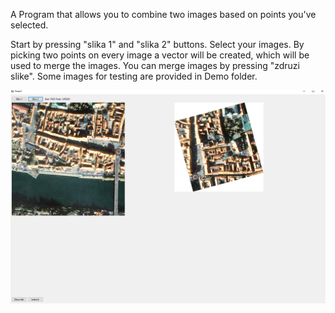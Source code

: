 A Program that allows you to combine two images based on points you've selected.

Start by pressing "slika 1" and "slika 2" buttons. Select your images. By picking two points on every image a vector will be created, which will be used to merge the images. You can merge images by pressing "zdruzi slike".
Some images for testing are provided in Demo folder.

![Demo 1](/demo/demo1.png)
